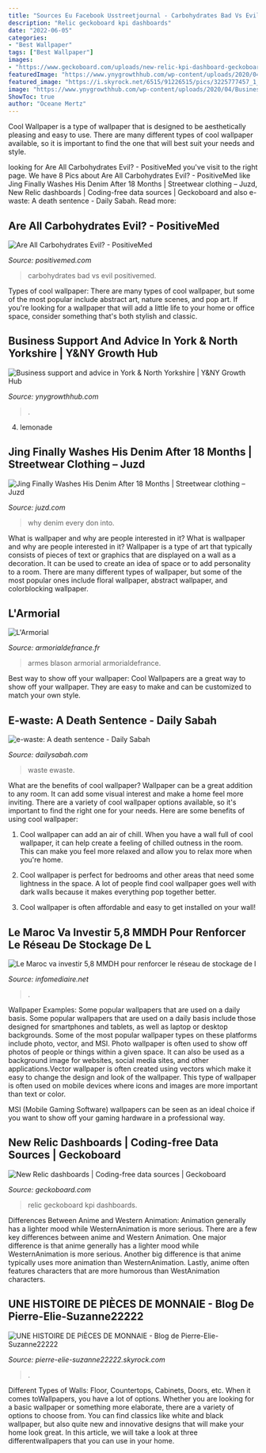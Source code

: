 ```yaml
---
title: "Sources Eu Facebook Usstreetjournal - Carbohydrates Bad Vs Evil Positivemed"
description: "Relic geckoboard kpi dashboards"
date: "2022-06-05"
categories:
- "Best Wallpaper"
tags: ["Best Wallpaper"]
images:
- "https://www.geckoboard.com/uploads/new-relic-kpi-dashboard-geckoboard.png"
featuredImage: "https://www.ynygrowthhub.com/wp-content/uploads/2020/04/Business-advice-and-help.jpeg"
featured_image: "https://i.skyrock.net/6515/91226515/pics/3225777457_1_2_98rTNiAu.jpg"
image: "https://www.ynygrowthhub.com/wp-content/uploads/2020/04/Business-advice-and-help.jpeg"
ShowToc: true
author: "Oceane Mertz"
---
```



Cool Wallpaper is a type of wallpaper that is designed to be aesthetically pleasing and easy to use. There are many different types of cool wallpaper available, so it is important to find the one that will best suit your needs and style.

	

		
looking for Are All Carbohydrates Evil? - PositiveMed you've visit to the right page. We have 8 Pics about Are All Carbohydrates Evil? - PositiveMed like Jing Finally Washes His Denim After 18 Months | Streetwear clothing – Juzd, New Relic dashboards | Coding-free data sources | Geckoboard and also e-waste: A death sentence - Daily Sabah. Read more:
		
    
## Are All Carbohydrates Evil? - PositiveMed

<img loading=lazy src="https://positivemed.com/wp-content/uploads/2012/12/good-vs-bad-carbohydrates.jpg" onerror="this.onerror=null;this.src='https://tse2.mm.bing.net/th?id=OIP.D_eDoCPqWIE9fKhafwrLUAHaFj&amp;pid=15.1';" alt="Are All Carbohydrates Evil? - PositiveMed">

_Source: positivemed.com_

>carbohydrates bad vs evil positivemed. 

	

Types of cool wallpaper:
There are many types of cool wallpaper, but some of the most popular include abstract art, nature scenes, and pop art. If you're looking for a wallpaper that will add a little life to your home or office space, consider something that's both stylish and classic.

    
## Business Support And Advice In York &amp; North Yorkshire | Y&amp;NY Growth Hub

<img loading=lazy src="https://www.ynygrowthhub.com/wp-content/uploads/2020/04/Business-advice-and-help.jpeg" onerror="this.onerror=null;this.src='https://tse4.mm.bing.net/th?id=OIP.e1qDIJxZtUPwC8NZxHy-QQHaE8&amp;pid=15.1';" alt="Business support and advice in York &amp; North Yorkshire | Y&amp;NY Growth Hub">

_Source: ynygrowthhub.com_

>. 

	

4. lemonade 

    
## Jing Finally Washes His Denim After 18 Months | Streetwear Clothing – Juzd

<img loading=lazy src="http://4.bp.blogspot.com/_k8ZSlgZUqmE/S0-WhqwkgLI/AAAAAAAAAEE/_IBZd-lQxpU/s400/5.JPG" onerror="this.onerror=null;this.src='https://tse2.mm.bing.net/th?id=OIP.WLTWQ73zgTP-KPAt5lOn3wAAAA&amp;pid=15.1';" alt="Jing Finally Washes His Denim After 18 Months | Streetwear clothing – Juzd">

_Source: juzd.com_

>why denim every don into. 

	

What is wallpaper and why are people interested in it?
What is wallpaper and why are people interested in it?
Wallpaper is a type of art that typically consists of pieces of text or graphics that are displayed on a wall as a decoration. It can be used to create an idea of space or to add personality to a room. There are many different types of wallpaper, but some of the most popular ones include floral wallpaper, abstract wallpaper, and colorblocking wallpaper.

    
## L&#039;Armorial

<img loading=lazy src="http://www.armorialdefrance.fr/documents/DI/EU-76-04.JPG" onerror="this.onerror=null;this.src='https://tse1.mm.bing.net/th?id=OIP.oK308DbQnr2Qwp6miPuazQAAAA&amp;pid=15.1';" alt="L&#039;Armorial">

_Source: armorialdefrance.fr_

>armes blason armorial armorialdefrance. 

	

Best way to show off your wallpaper:
Cool Wallpapers are a great way to show off your wallpaper. They are easy to make and can be customized to match your own style.

    
## E-waste: A Death Sentence - Daily Sabah

<img loading=lazy src="https://idsb.tmgrup.com.tr/2014/10/17/645x344/1413501614608.jpg" onerror="this.onerror=null;this.src='https://tse2.mm.bing.net/th?id=OIP.c8QE3r1Qh6o9kJgiIrihKQHaD8&amp;pid=15.1';" alt="e-waste: A death sentence - Daily Sabah">

_Source: dailysabah.com_

>waste ewaste. 

	

What are the benefits of cool wallpaper?
Wallpaper can be a great addition to any room. It can add some visual interest and make a home feel more inviting. There are a variety of cool wallpaper options available, so it's important to find the right one for your needs. Here are some benefits of using cool wallpaper: 
1. Cool wallpaper can add an air of chill. When you have a wall full of cool wallpaper, it can help create a feeling of chilled outness in the room. This can make you feel more relaxed and allow you to relax more when you're home. 

2. Cool wallpaper is perfect for bedrooms and other areas that need some lightness in the space. A lot of people find cool wallpaper goes well with dark walls because it makes everything pop together better. 

3. Cool wallpaper is often affordable and easy to get installed on your wall!

    
## Le Maroc Va Investir 5,8 MMDH Pour Renforcer Le Réseau De Stockage De L

<img loading=lazy src="https://www.infomediaire.net/wp-content/uploads/2021/01/electricite-verte-1280x720-1-747x420.jpg" onerror="this.onerror=null;this.src='https://tse4.mm.bing.net/th?id=OIP.j1FinIdC7TKtznECMXgJ-wHaEK&amp;pid=15.1';" alt="Le Maroc va investir 5,8 MMDH pour renforcer le réseau de stockage de l">

_Source: infomediaire.net_

>. 

	

Wallpaper Examples: Some popular wallpapers that are used on a daily basis.
Some popular wallpapers that are used on a daily basis include those designed for smartphones and tablets, as well as laptop or desktop backgrounds. Some of the most popular wallpaper types on these platforms include photo, vector, and MSI. 
Photo wallpaper is often used to show off photos of people or things within a given space. It can also be used as a background image for websites, social media sites, and other applications.Vector wallpaper is often created using vectors which make it easy to change the design and look of the wallpaper. This type of wallpaper is often used on mobile devices where icons and images are more important than text or color. 

MSI (Mobile Gaming Software) wallpapers can be seen as an ideal choice if you want to show off your gaming hardware in a professional way.

    
## New Relic Dashboards | Coding-free Data Sources | Geckoboard

<img loading=lazy src="https://www.geckoboard.com/uploads/new-relic-kpi-dashboard-geckoboard.png" onerror="this.onerror=null;this.src='https://tse1.mm.bing.net/th?id=OIP.IRh19YF40AEleFukJFDHRQHaEQ&amp;pid=15.1';" alt="New Relic dashboards | Coding-free data sources | Geckoboard">

_Source: geckoboard.com_

>relic geckoboard kpi dashboards. 

	

Differences Between Anime and Western Animation: Animation generally has a lighter mood while WesternAnimation is more serious.
There are a few key differences between anime and Western Animation. One major difference is that anime generally has a lighter mood while WesternAnimation is more serious. Another big difference is that anime typically uses more animation than WesternAnimation. Lastly, anime often features characters that are more humorous than WestAnimation characters.

    
## UNE HISTOIRE DE PIÈCES DE MONNAIE - Blog De Pierre-Elie-Suzanne22222

<img loading=lazy src="https://i.skyrock.net/6515/91226515/pics/3225777457_1_2_98rTNiAu.jpg" onerror="this.onerror=null;this.src='https://tse4.mm.bing.net/th?id=OIP.08NimFz3nwIVcldWgbvgNQHaC7&amp;pid=15.1';" alt="UNE HISTOIRE DE PIÈCES DE MONNAIE - Blog de Pierre-Elie-Suzanne22222">

_Source: pierre-elie-suzanne22222.skyrock.com_

>. 

	

Different Types of Walls: Floor, Countertops, Cabinets, Doors, etc.
When it comes toWallpapers, you have a lot of options. Whether you are looking for a basic wallpaper or something more elaborate, there are a variety of options to choose from. You can find classics like white and black wallpaper, but also quite new and innovative designs that will make your home look great. In this article, we will take a look at three differentwallpapers that you can use in your home.

